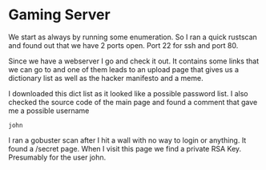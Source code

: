 # Gaming Server

We start as always by running some enumeration. So I ran a quick rustscan and found out that we have 2 ports open. Port 22 for ssh and port 80.

Since we have a webserver I go and check it out. It contains some links that we can go to and one of them leads to an upload page that gives us a dictionary list as well as the hacker manifesto and a meme.

I downloaded this dict list as it looked like a possible password list. I also checked the source code of the main page and found a comment that gave me a possible username

```
john
```

I ran a gobuster scan after I hit a wall with no way to login or anything. It found a /secret page. When I visit this page we find a private RSA Key. Presumably for the user john.
